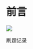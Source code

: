 # 前言



![](https://img.shields.io/github/stars/yyj08070631/LeetCode-JavaScript?style=for-the-badge)

刷题记录

